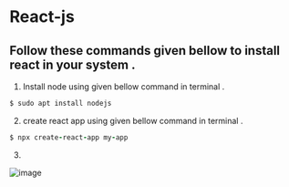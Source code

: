 # React-js





## Follow these commands given bellow to install react in your system .
1. Install node using given bellow command in terminal .

```ruby
$ sudo apt install nodejs   
```
2.  create react app using given bellow command in terminal .
```ruby
$ npx create-react-app my-app 
```
3.  
![image](https://user-images.githubusercontent.com/116658648/212622148-25ff2d61-f81b-4056-9f85-ff9906306c7b.png)
